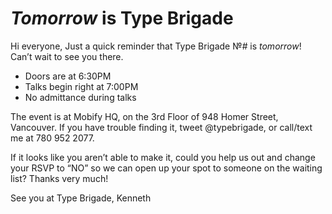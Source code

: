 # _Tomorrow_ is Type Brigade

Hi everyone,
Just a quick reminder that Type Brigade №_#_ is _tomorrow_! Can’t wait to see you there.

- Doors are at 6:30PM
- Talks begin right at 7:00PM
- No admittance during talks

The event is at Mobify HQ, on the 3rd Floor of 948 Homer Street, Vancouver. If you have trouble finding it, tweet @typebrigade, or call/text me at 780 952 2077.

If it looks like you aren’t able to make it, could you help us out and change your RSVP to “NO” so we can open up your spot to someone on the waiting list? Thanks very much!

See you at Type Brigade, Kenneth